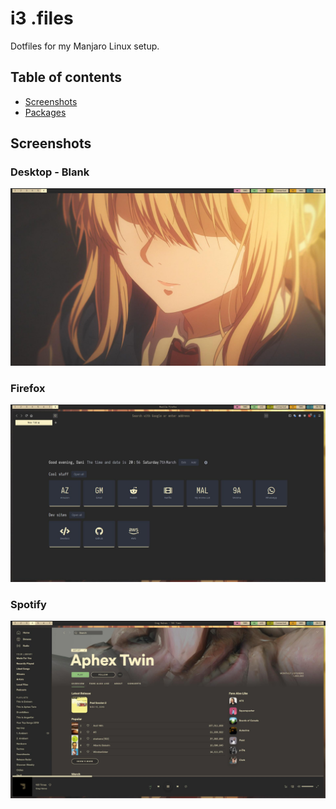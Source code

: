 # i3 .files

Dotfiles for my Manjaro Linux setup.

## Table of contents
<!--ts-->
   * [Screenshots](#screenshots)
   * [Packages](#packages)
<!--te-->

## Screenshots
### Desktop - Blank
![Screenshot](/screenshots/desktop.jpg)

### Firefox
![Screenshot](/screenshots/firefox.jpg)

### Spotify
![Screenshot](/screenshots/spotify.jpg)
